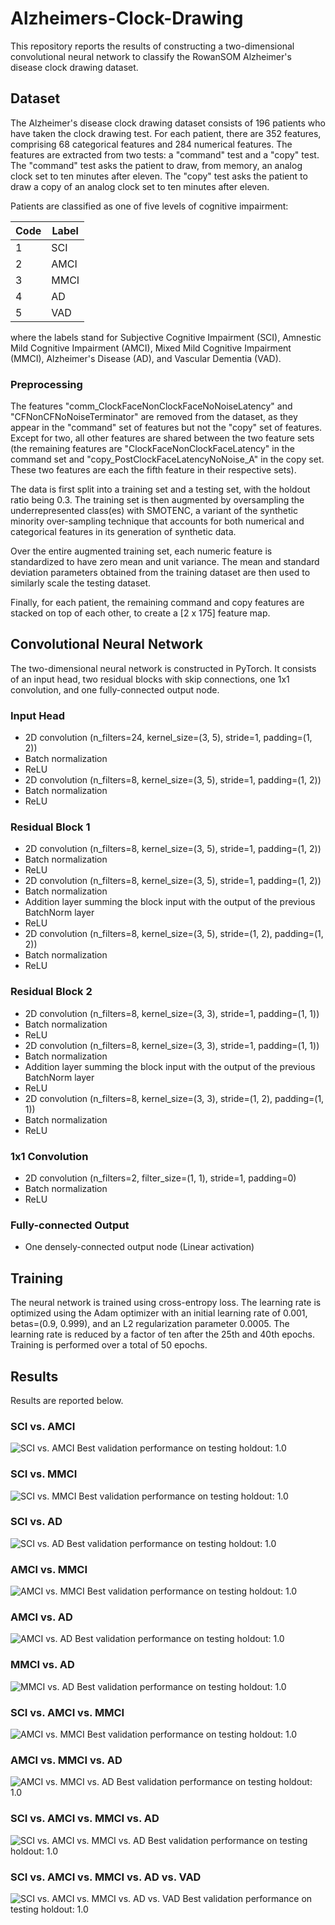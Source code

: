 # Alzheimers-Clock-Drawing

This repository reports the results of constructing a two-dimensional convolutional neural network to classify the RowanSOM Alzheimer's disease clock drawing dataset.

## Dataset

The Alzheimer's disease clock drawing dataset consists of 196 patients who have taken the clock drawing test. For each patient, there are 352 features, comprising 68 categorical features and 284 numerical features. The features are extracted from two tests: a "command" test and a "copy" test. The "command" test asks the patient to draw, from memory, an analog clock set to ten minutes after eleven. The "copy" test asks the patient to draw a copy of an analog clock set to ten minutes after eleven. 

Patients are classified as one of five levels of cognitive impairment:

| Code | Label |
| ---- | ----- |
|  1   |  SCI  |
|  2   |  AMCI  |
|  3   |  MMCI  |
|  4   |  AD   |
|  5   |  VAD  |

where the labels stand for Subjective Cognitive Impairment (SCI), Amnestic Mild Cognitive Impairment (AMCI), Mixed Mild Cognitive Impairment (MMCI), Alzheimer's Disease (AD), and Vascular Dementia (VAD). 

### Preprocessing

The features "comm_ClockFaceNonClockFaceNoNoiseLatency" and "CFNonCFNoNoiseTerminator" are removed from the dataset, as they appear in the "command" set of features but not the "copy" set of features. Except for two, all other features are shared between the two feature sets (the remaining features are "ClockFaceNonClockFaceLatency" in the command set and "copy_PostClockFaceLatencyNoNoise_A" in the copy set. These two features are each the fifth feature in their respective sets). 

The data is first split into a training set and a testing set, with the holdout ratio being 0.3. The training set is then augmented by oversampling the underrepresented class(es) with SMOTENC, a variant of the synthetic minority over-sampling technique that accounts for both numerical and categorical features in its generation of synthetic data. 

Over the entire augmented training set, each numeric feature is standardized to have zero mean and unit variance. The mean and standard deviation parameters obtained from the training dataset are then used to similarly scale the testing dataset.

Finally, for each patient, the remaining command and copy features are stacked on top of each other, to create a \[2 x 175\] feature map.

## Convolutional Neural Network

The two-dimensional neural network is constructed in PyTorch. It consists of an input head, two residual blocks with skip connections, one 1x1 convolution, and one fully-connected output node.

### Input Head

* 2D convolution (n_filters=24, kernel_size=(3, 5), stride=1, padding=(1, 2))
* Batch normalization
* ReLU
* 2D convolution (n_filters=8, kernel_size=(3, 5), stride=1, padding=(1, 2))
* Batch normalization
* ReLU

### Residual Block 1
* 2D convolution (n_filters=8, kernel_size=(3, 5), stride=1, padding=(1, 2))
* Batch normalization
* ReLU
* 2D convolution (n_filters=8, kernel_size=(3, 5), stride=1, padding=(1, 2))
* Batch normalization
* Addition layer summing the block input with the output of the previous BatchNorm layer
* ReLU
* 2D convolution (n_filters=8, kernel_size=(3, 5), stride=(1, 2), padding=(1, 2))
* Batch normalization
* ReLU

### Residual Block 2
* 2D convolution (n_filters=8, kernel_size=(3, 3), stride=1, padding=(1, 1))
* Batch normalization
* ReLU
* 2D convolution (n_filters=8, kernel_size=(3, 3), stride=1, padding=(1, 1))
* Batch normalization
* Addition layer summing the block input with the output of the previous BatchNorm layer
* ReLU
* 2D convolution (n_filters=8, kernel_size=(3, 3), stride=(1, 2), padding=(1, 1))
* Batch normalization
* ReLU

### 1x1 Convolution
* 2D convolution (n_filters=2, filter_size=(1, 1), stride=1, padding=0)
* Batch normalization
* ReLU

### Fully-connected Output
* One densely-connected output node (Linear activation)

## Training
The neural network is trained using cross-entropy loss. The learning rate is optimized using the Adam optimizer with an initial learning rate of 0.001, betas=(0.9, 0.999), and an L2 regularization parameter 0.0005. The learning rate is reduced by a factor of ten after the 25th and 40th epochs. Training is performed over a total of 50 epochs.

## Results
Results are reported below. 

### SCI vs. AMCI
![SCI vs. AMCI](https://raw.githubusercontent.com/trebledawson/Alzheimers-Clock-Drawing/master/Results/cnn-2d/12.png)
Best validation performance on testing holdout: 1.0

### SCI vs. MMCI
![SCI vs. MMCI](https://raw.githubusercontent.com/trebledawson/Alzheimers-Clock-Drawing/master/Results/cnn-2d/13.png)
Best validation performance on testing holdout: 1.0

### SCI vs. AD
![SCI vs. AD](https://raw.githubusercontent.com/trebledawson/Alzheimers-Clock-Drawing/master/Results/cnn-2d/14.png)
Best validation performance on testing holdout: 1.0

### AMCI vs. MMCI
![AMCI vs. MMCI](https://raw.githubusercontent.com/trebledawson/Alzheimers-Clock-Drawing/master/Results/cnn-2d/23.png)
Best validation performance on testing holdout: 1.0

### AMCI vs. AD
![AMCI vs. AD](https://raw.githubusercontent.com/trebledawson/Alzheimers-Clock-Drawing/master/Results/cnn-2d/24.png)
Best validation performance on testing holdout: 1.0

### MMCI vs. AD
![MMCI vs. AD](https://raw.githubusercontent.com/trebledawson/Alzheimers-Clock-Drawing/master/Results/cnn-2d/34.png)
Best validation performance on testing holdout: 1.0

### SCI vs. AMCI vs. MMCI
![AMCI vs. MMCI](https://raw.githubusercontent.com/trebledawson/Alzheimers-Clock-Drawing/master/Results/cnn-2d/123.png)
Best validation performance on testing holdout: 1.0

### AMCI vs. MMCI vs. AD
![AMCI vs. MMCI vs. AD](https://raw.githubusercontent.com/trebledawson/Alzheimers-Clock-Drawing/master/Results/cnn-2d/234.png)
Best validation performance on testing holdout: 1.0

### SCI vs. AMCI vs. MMCI vs. AD
![SCI vs. AMCI vs. MMCI vs. AD](https://raw.githubusercontent.com/trebledawson/Alzheimers-Clock-Drawing/master/Results/cnn-2d/1234.png)
Best validation performance on testing holdout: 1.0

### SCI vs. AMCI vs. MMCI vs. AD vs. VAD
![SCI vs. AMCI vs. MMCI vs. AD vs. VAD](https://raw.githubusercontent.com/trebledawson/Alzheimers-Clock-Drawing/master/Results/cnn-2d/12345.png)
Best validation performance on testing holdout: 1.0



